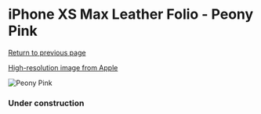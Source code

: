 # iPhone XS Max Leather Folio - Peony Pink

[Return to previous page](/iphone_x)

[High-resolution image from Apple](https://store.storeimages.cdn-apple.com/8756/as-images.apple.com/is/MRX62?wid=4500&hei=4500&fmt=png)

<div style="width: 384px"><img src="/everypreview/MRX62.png" alt="Peony Pink"></div>

### Under construction
